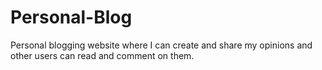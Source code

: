 # Personal-Blog
Personal blogging website where I can create and share my opinions and other users can read and comment on them. 
